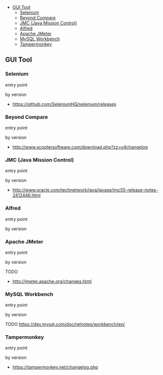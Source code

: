 

<!-- toc -->

- [GUI Tool](#gui-tool)
  * [Selenium](#selenium)
  * [Beyond Compare](#beyond-compare)
  * [JMC (Java Mission Control)](#jmc-java-mission-control)
  * [Alfred](#alfred)
  * [Apache JMeter](#apache-jmeter)
  * [MySQL Workbench](#mysql-workbench)
  * [Tampermonkey](#tampermonkey)

<!-- tocstop -->

## GUI Tool

### Selenium
entry point

by version

 - https://github.com/SeleniumHQ/selenium/releases

### Beyond Compare
entry point

by version


 - http://www.scootersoftware.com/download.php?zz=v4changelog

### JMC (Java Mission Control)
entry point

by version

 - http://www.oracle.com/technetwork/java/javase/jmc55-release-notes-2412446.html

### Alfred
entry point

by version

### Apache JMeter

entry point

by version

TODO
 - http://jmeter.apache.org/changes.html



### MySQL Workbench

entry point

by version

TODO
https://dev.mysql.com/doc/relnotes/workbench/en/

### Tampermonkey
entry point

by version


 - https://tampermonkey.net/changelog.php
